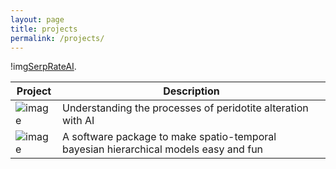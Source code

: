 ```yaml
---
layout: page
title: projects
permalink: /projects/
---
```


!img[SerpRateAI](https://put-down-the-fork.herokuapp.com/). 

| **Project**  | Description |
| ------------- | ------------- |
| ![image](https://serprateai.github.io/assets/serprateai-logo.png)| Understanding the processes of peridotite alteration with AI  |
| ![image](https://4dmodeller.github.io/fdmr/logo.png) | A software package to make spatio-temporal bayesian hierarchical models easy and fun |
